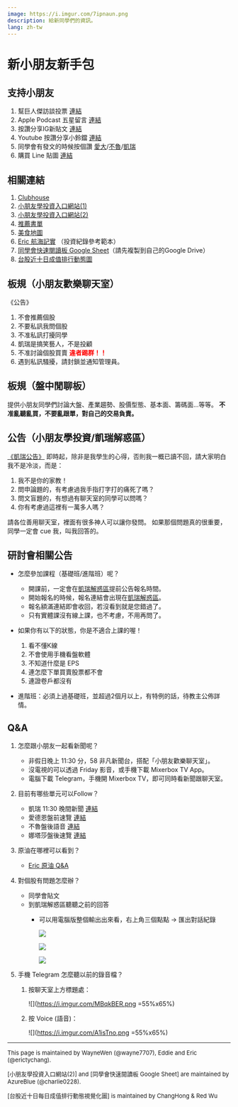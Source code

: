 ```yaml
---
image: https://i.imgur.com/7ipnaun.png
description: 給新同學們的資訊。
lang: zh-tw
---
```

# 新小朋友新手包

## 支持小朋友

1. 幫巨人傑訪談投票 [連結](https://t.me/printmoneey/3002)
2. Apple Podcast 五星留言 [連結](https://hackmd.io/@eddie1989/B1QYlEQ3u)
3. 按讚分享IG新貼文 [連結](https://www.instagram.com/kids_investment_/)
4. Youtube 按讚分享小鈴鐺 [連結](https://www.youtube.com/channel/UCp2CPYdnlEHvcJpLGjB7qgw)
5. 同學會有發文的時候按個讚    [愛大](https://www.cmoney.tw/follow/channel/articles-421190)/[不魯](https://www.cmoney.tw/follow/channel/articles-348328)/[凱瑞](https://www.cmoney.tw/follow/channel/articles-372505)
6. 購買 Line 貼圖 [連結](https://store.line.me/stickershop/product/15584295/zh-Hant)


## 相關連結
1. [Clubhouse](https://www.clubhouse.com/club/小朋友學投資)
2. [小朋友學投資入口網站(1)](https://taplink.cc/wanye_w)
3. [小朋友學投資入口網站(2)](https://kids-investment-post.herokuapp.com/)
4. [推薦書單](https://activity.books.com.tw/crosscat/show/A00000024976)
5. [美食地圖](https://linktr.ee/kids_investment_food)
6. [Eric 航海記實](https://hackmd.io/@etychang/r1nnIZtK_) （投資紀錄參考範本）
7. [同學會快速閱讀板 Google Sheet](https://docs.google.com/spreadsheets/d/1AuoV2WXin7EN1GGpscRDwURngiv86kmzuxvft2ydcpA/edit)（請先複製到自己的Google Drive）
8. [台股近十日成值排行動態圖](https://public.flourish.studio/visualisation/6510338/)

## 板規（小朋友歡樂聊天室）
《公告》
1. 不會推薦個股
2. 不要私訊我問個股
3. 不准私訊打擾同學
4. 凱瑞是搞笑藝人，不是投顧
5. 不准討論個股買賣
<font color="#f00">**違者踢群！！**</font>
6. 遇到私訊騷擾，請封鎖並通知管理員。

## 板規（盤中閒聊板）
提供小朋友同學們討論大盤、產業趨勢、股價型態、基本面、籌碼面...等等。
**不准亂聽亂買，不要亂跟單，對自己的交易負責。**

## 公告（小朋友學投資/凱瑞解惑區）

[《凱瑞公告》](https://t.me/c/1155636614/2637)
即時起，除非是我學生的心得，否則我一概已讀不回，請大家明白我不是冷淡，而是：
1. 我不是你的家教！
2. 問申論題的，有考慮過我手指打字打的痛死了嗎？
3. 問文盲題的，有想過有聊天室的同學可以問嗎？
4. 你有考慮過這裡有一萬多人嗎？

請各位善用聊天室，裡面有很多神人可以讓你發問。
如果那個問題真的很重要，同學一定會 cue 我，叫我回答的。

## 研討會相關公告
- 怎麼參加課程（基礎班/進階班）呢？
    - 開課前，一定會在[凱瑞解惑區](https://t.me/joinchat/AAAAAEThnYbQh3SzKMUX1g)提前公告報名時間。
    - 開始報名的時候，報名連結會出現在[凱瑞解惑區](https://t.me/joinchat/AAAAAEThnYbQh3SzKMUX1g)。
    - 報名額滿連結即會收回，若沒看到就是您錯過了。
    - 只有實體課沒有線上課，也不考慮，不用再問了。
- 如果你有以下的狀態，你是不適合上課的喔！
    1. 看不懂K線
    2. 不會使用手機看盤軟體
    3. 不知道什麼是 EPS
    4. 連怎麼下單買賣股票都不會
    5. 連證卷戶都沒有

- 進階班：必須上過基礎班，並超過2個月以上，有特例的話，待教主公佈詳情。

## Q&A

1. 怎麼跟小朋友一起看新聞呢？
    - 非假日晚上 11:30 分，58 非凡新聞台，搭配「小朋友歡樂聊天室」。
    - 沒電視的可以透過 Friday 影音，或手機下載 Mixerbox TV App。
    - 電腦下載 Telegram，手機開 Mixerbox TV，即可同時看新聞跟聊天室。
    
2. 目前有哪些單元可以Follow？
    - 凱瑞 11:30 晚間新聞 [連結](https://t.me/carrymeisgood)
    - 愛德恩盤前速覽 [連結](https://t.me/printmoneey)
    - 不魯盤後語音 [連結](https://t.me/blueplaystock)
    - 娜塔莎盤後速覽 [連結](https://t.me/printmoneey)

3. 原油在哪裡可以看到？
    - [Eric 原油 Q&A](https://hackmd.io/@etychang/H1vIjpiw_)

4. 對個股有問題怎麼辦？
    - 同學會貼文
    - 到凱瑞解惑區聽聽之前的回答
        - 可以用電腦版整個輸出出來看，右上角三個點點 → 匯出對話紀錄 
        
            ![](https://i.imgur.com/h5DHXEc.png)
        
            ![](https://i.imgur.com/cLqDBrb.png)

            ![](https://i.imgur.com/CCrM0JP.png)

5. 手機 Telegram 怎麼聽以前的錄音檔？

    1. 按聊天室上方標題處：
    
        ![](https://i.imgur.com/MBqkBER.png =55%x65%)



    2. 按 Voice (語音)：
    
        ![](https://i.imgur.com/A1isTno.png =55%x65%)


___
<font size=2>This page is maintained by WayneWen (@wayne7707), Eddie and Eric (@erictychang).</font>

<font size=2>[小朋友學投資入口網站(2)] and [同學會快速閱讀板 Google Sheet] are maintained by AzureBlue (@charlie0228).</font>

<font size=2>
[台股近十日每日成值排行動態視覺化圖] is maintained by ChangHong & Red Wu</font>